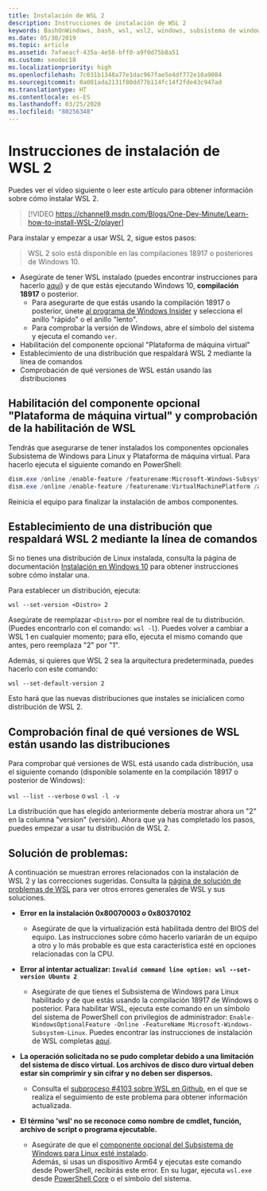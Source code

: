 ```yaml
---
title: Instalación de WSL 2
description: Instrucciones de instalación de WSL 2
keywords: BashOnWindows, bash, wsl, wsl2, windows, subsistema de windows para linux, subsistemawindows, ubuntu, debian, suse, windows 10, instalación
ms.date: 05/30/2019
ms.topic: article
ms.assetid: 7afaeacf-435a-4e58-bff0-a9f0d75b8a51
ms.custom: seodec18
ms.localizationpriority: high
ms.openlocfilehash: 7c031b1348a77e1dac967fae5e4df772e10a9084
ms.sourcegitcommit: 0a001ada2131f80dd77b114fc14f2fde43c947ad
ms.translationtype: HT
ms.contentlocale: es-ES
ms.lasthandoff: 03/25/2020
ms.locfileid: "80256348"
---
```

# <a name="installation-instructions-for-wsl-2"></a>Instrucciones de instalación de WSL 2

Puedes ver el vídeo siguiente o leer este artículo para obtener información sobre cómo instalar WSL 2. 

> [!VIDEO https://channel9.msdn.com/Blogs/One-Dev-Minute/Learn-how-to-install-WSL-2/player]

Para instalar y empezar a usar WSL 2, sigue estos pasos:

> WSL 2 solo está disponible en las compilaciones 18917 o posteriores de Windows 10.

- Asegúrate de tener WSL instalado (puedes encontrar instrucciones para hacerlo [aquí](./install-win10.md)) y de que estás ejecutando Windows 10, **compilación 18917** o posterior.
   - Para asegurarte de que estás usando la compilación 18917 o posterior, únete [al programa de Windows Insider](https://insider.windows.com/en-us/) y selecciona el anillo "rápido" o el anillo "lento". 
   - Para comprobar la versión de Windows, abre el símbolo del sistema y ejecuta el comando `ver`.
- Habilitación del componente opcional "Plataforma de máquina virtual"
- Establecimiento de una distribución que respaldará WSL 2 mediante la línea de comandos
- Comprobación de qué versiones de WSL están usando las distribuciones

## <a name="enable-the-virtual-machine-platform-optional-component-and-make-sure-wsl-is-enabled"></a>Habilitación del componente opcional "Plataforma de máquina virtual" y comprobación de la habilitación de WSL

Tendrás que asegurarse de tener instalados los componentes opcionales Subsistema de Windows para Linux y Plataforma de máquina virtual. Para hacerlo ejecuta el siguiente comando en PowerShell: 

```powershell
dism.exe /online /enable-feature /featurename:Microsoft-Windows-Subsystem-Linux /all /norestart
dism.exe /online /enable-feature /featurename:VirtualMachinePlatform /all /norestart
```

Reinicia el equipo para finalizar la instalación de ambos componentes.


## <a name="set-a-distro-to-be-backed-by-wsl-2-using-the-command-line"></a>Establecimiento de una distribución que respaldará WSL 2 mediante la línea de comandos

Si no tienes una distribución de Linux instalada, consulta la página de documentación [Instalación en Windows 10](./install-win10.md#install-your-linux-distribution-of-choice) para obtener instrucciones sobre cómo instalar una. 

Para establecer un distribución, ejecuta: 

```
wsl --set-version <Distro> 2
```

Asegúrate de reemplazar `<Distro>` por el nombre real de tu distribución. (Puedes encontrarlo con el comando: `wsl -l`). Puedes volver a cambiar a WSL 1 en cualquier momento; para ello, ejecuta el mismo comando que antes, pero reemplaza "2" por "1".

Además, si quieres que WSL 2 sea la arquitectura predeterminada, puedes hacerlo con este comando:

```
wsl --set-default-version 2
```

Esto hará que las nuevas distribuciones que instales se inicialicen como distribución de WSL 2.

## <a name="finish-with-verifying-what-versions-of-wsl-your-distro-are-using"></a>Comprobación final de qué versiones de WSL están usando las distribuciones

Para comprobar qué versiones de WSL está usando cada distribución, usa el siguiente comando (disponible solamente en la compilación 18917 o posterior de Windows):

`wsl --list --verbose` o `wsl -l -v`

La distribución que has elegido anteriormente debería mostrar ahora un "2" en la columna "version" (versión). Ahora que ya has completado los pasos, puedes empezar a usar tu distribución de WSL 2. 

## <a name="troubleshooting"></a>Solución de problemas: 

A continuación se muestran errores relacionados con la instalación de WSL 2 y las correcciones sugeridas. Consulta la [página de solución de problemas de WSL](troubleshooting.md) para ver otros errores generales de WSL y sus soluciones.

* **Error en la instalación 0x80070003 o 0x80370102**
    * Asegúrate de que la virtualización está habilitada dentro del BIOS del equipo. Las instrucciones sobre cómo hacerlo variarán de un equipo a otro y lo más probable es que esta característica esté en opciones relacionadas con la CPU.
   
* **Error al intentar actualizar: `Invalid command line option: wsl --set-version Ubuntu 2`**
    * Asegúrate de que tienes el Subsistema de Windows para Linux habilitado y de que estás usando la compilación 18917 de Windows o posterior. Para habilitar WSL, ejecuta este comando en un símbolo del sistema de PowerShell con privilegios de administrador: `Enable-WindowsOptionalFeature -Online -FeatureName Microsoft-Windows-Subsystem-Linux`. Puedes encontrar las instrucciones de instalación de WSL completas [aquí](./install-win10.md).

* **La operación solicitada no se pudo completar debido a una limitación del sistema de disco virtual. Los archivos de disco duro virtual deben estar sin comprimir y sin cifrar y no deben ser dispersos.**
    * Consulta el [subproceso #4103 sobre WSL en Github](https://github.com/microsoft/WSL/issues/4103), en el que se realiza el seguimiento de este problema para obtener información actualizada.

* **El término 'wsl' no se reconoce como nombre de cmdlet, función, archivo de script o programa ejecutable.** 
    * Asegúrate de que el [componente opcional del Subsistema de Windows para Linux esté instalado](./wsl2-install.md#enable-the-virtual-machine-platform-optional-component-and-make-sure-wsl-is-enabled).<br> Además, si usas un dispositivo Arm64 y ejecutas este comando desde PowerShell, recibirás este error. En su lugar, ejecuta `wsl.exe` desde [PowerShell Core](https://docs.microsoft.com/en-us/powershell/scripting/install/installing-powershell-core-on-windows?view=powershell-6) o el símbolo del sistema. 
